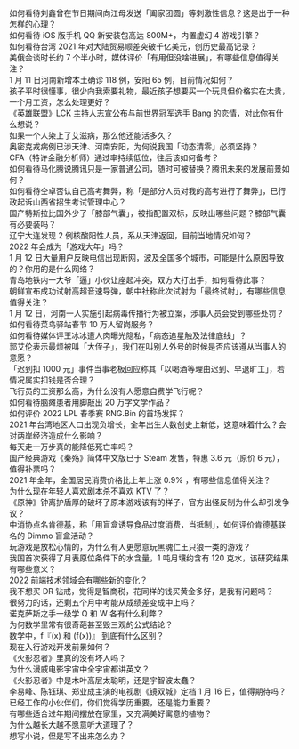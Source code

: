 如何看待刘鑫曾在节日期间向江母发送「阖家团圆」等刺激性信息？这是出于一种怎样的心理？  
如何看待 iOS 版手机 QQ 新安装包高达 800M+，内置虚幻 4 游戏引擎？  
如何看待台湾 2021 年对大陆贸易顺差突破千亿美元，创历史最高记录？  
美俄会谈时长约 7 个半小时，媒体评价「有用但没啥进展」，有哪些信息值得关注？  
1 月 11 日河南新增本土确诊 118 例，安阳 65 例，目前情况如何？  
孩子平时很懂事，很少向我索要礼物，最近孩子想要买一个玩具但价格实在太贵，一个月工资，怎么处理更好？  
《英雄联盟》LCK 主持人志宣公布与前世界冠军选手 Bang 的恋情，对此你有什么想说？  
如果一个人染上了艾滋病，那么他还能活多久？  
奥密克戎病例已涉天津、河南安阳，为何说我国「动态清零」必须坚持？  
CFA（特许金融分析师）通过率持续低位，往后该如何备考？  
如何看待马化腾说腾讯只是一家普通公司，随时可被替换？腾讯未来的发展前景如何？  
如何看待仝卓否认自己高考舞弊，称「是部分人员对我的高考进行了舞弊」，已行政起诉山西省招生考试管理中心？  
国产特斯拉比国外少了「膝部气囊」，被指配置双标，反映出哪些问题？膝部气囊有必要装吗？  
辽宁大连发现 2 例核酸阳性人员，系从天津返回，目前当地情况如何？  
2022 年会成为「游戏大年」吗？  
1 月 12 日大量用户反映电信出现断网，波及全国多个城市，可能是什么原因导致的？你用的是什么网络？  
青岛地铁内一大爷「逼」小伙让座起冲突，双方大打出手，如何看待此事？  
朝鲜宣布成功试射高超音速导弹，朝中社称此次试射为「最终试射」，有哪些信息值得关注？  
1 月 12 日，河南一人实施引起病毒传播行为被立案，涉事人员会受到哪些处罚？  
如何看待菜鸟驿站春节 10 万人留岗服务？  
如何看待媒体评王冰冰遭人肉曝光隐私，「病态追星触及法律底线」？  
郭艾伦表示最烦被叫「大侄子」，我们在叫别人外号的时候是否应该遵从当事人的意愿？  
「迟到扣 1000 元」事件当事老板回应称其「以喝酒等理由迟到、早退旷工」，若情况属实扣钱是否合理？  
飞行员的工资那么高，为什么没有人愿意自费学飞行呢？  
如何看待脑瘫患者用脚敲出 20 万字文学作品？  
如何评价 2022 LPL 春季赛 RNG.Bin 的首场发挥？  
2021 年台湾地区人口出现负增长，全年出生人数创史上新低，这意味着什么？会对两岸经济造成什么影响？  
每天走一万步真的能降低死亡率吗？  
国产经典游戏《秦殇》简体中文版已于 Steam 发售，特惠 3.6 元（原价 6 元），值得补票吗？  
2021 年全年，全国居民消费价格比上年上涨 0.9% ，有哪些信息值得关注？  
为什么现在年轻人喜欢剧本杀不喜欢 KTV 了？  
《原神》钟离护盾厚的破坏了原本游戏该有的样子，官方出怪反制为什么却引发争议？  
中消协点名肯德基，称「用盲盒诱导食品过度消费，当抵制」，如何评价肯德基联名的 Dimmo 盲盒活动？  
玩游戏是放松心情的，为什么有人更愿意玩黑魂仁王只狼一类的游戏？  
我国首次获得了月表原位条件下的水含量，1 吨月壤约含有 120 克水，该研究结果有哪些意义？  
2022 前端技术领域会有哪些新的变化？  
我不想买 DR 钻戒，觉得是智商税，花同样的钱买黄金多好，是我有问题吗？  
很努力的话，还剩五个月中考能从成绩差变成中上吗？  
诺克萨斯之手一级学 Q 和 W 各有什么利弊？  
为何数学里常有很奇葩甚至毁三观的公式结论？  
数学中，f『(x) 和 (f(x))』 到底有什么区别？  
现在入行游戏开发前景如何？  
《火影忍者》里真的没有坏人吗？  
为什么漫威电影宇宙中全宇宙都讲英文？  
《火影忍者》中是木叶高层太聪明，还是宇智波太蠢？  
李易峰、陈钰琪、郑业成主演的电视剧《镜双城》定档 1 月 16 日，值得期待吗？  
已经工作的小伙伴们，你们觉得学历重要，还是能力重要？  
有哪些适合过年期间摆放在家里，又充满美好寓意的植物？  
为什么越长大越不愿意听大道理了？  
想写小说，但是写不出来怎么办？  
